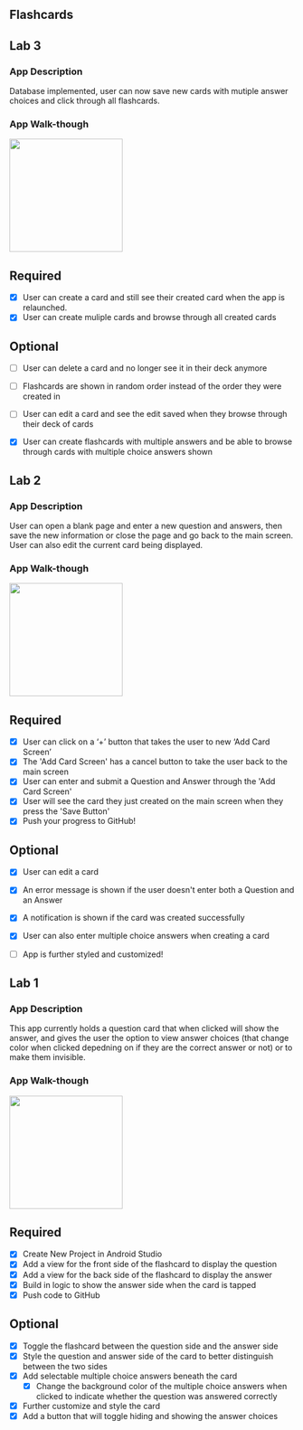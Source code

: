 ## Flashcards

## Lab 3

### App Description
Database implemented, user can now save new cards with mutiple answer choices and click through all flashcards.

### App Walk-though
<img src="http://g.recordit.co/SVrkw5221P.gif" width=200><br>

## Required
- [X] User can create a card and still see their created card when the app is relaunched.
- [X] User can create muliple cards and browse through all created cards

## Optional
- [ ] User can delete a card and no longer see it in their deck anymore
- [ ] Flashcards are shown in random order instead of the order they were created in
- [ ] User can edit a card and see the edit saved when they browse through their deck of cards
- [X] User can create flashcards with multiple answers and be able to browse through cards with multiple choice answers shown



## Lab 2

### App Description
User can open a blank page and enter a new question and answers, then save the new information or close the page and go back to the main screen. User can also edit the current card being displayed.

### App Walk-though
<img src="http://g.recordit.co/A34rrxaanK.gif" width=200><br>

## Required
- [X] User can click on a ‘+’ button that takes the user to new ‘Add Card Screen’
- [X] The 'Add Card Screen' has a cancel button to take the user back to the main screen
- [X] User can enter and submit a Question and Answer through the 'Add Card Screen'
- [X] User will see the card they just created on the main screen when they press the 'Save Button'
- [X] Push your progress to GitHub!

## Optional
- [X] User can edit a card
- [X] An error message is shown if the user doesn't enter both a Question and an Answer
- [X] A notification is shown if the card was created successfully
- [X] User can also enter multiple choice answers when creating a card
- [ ] App is further styled and customized!



## Lab 1

### App Description
This app currently holds a question card that when clicked will show the answer, and gives the user the option to view answer choices (that change color when clicked depedning on if they are the correct answer or not) or to make them invisible.

### App Walk-though
<img src="http://g.recordit.co/vxRwhOnUYT.gif" width=200><br>

## Required
- [x] Create New Project in Android Studio
- [x] Add a view for the front side of the flashcard to display the question
- [x] Add a view for the back side of the flashcard to display the answer
- [x] Build in logic to show the answer side when the card is tapped
- [x] Push code to GitHub
## Optional
- [X] Toggle the flashcard between the question side and the answer side
- [X] Style the question and answer side of the card to better distinguish between the two sides
- [X] Add selectable multiple choice answers beneath the card
   - [X] Change the background color of the multiple choice answers when clicked to indicate whether the question was answered correctly
- [X] Further customize and style the card
- [X] Add a button that will toggle hiding and showing the answer choices
